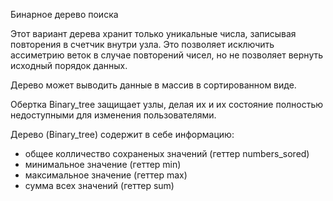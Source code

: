 Бинарное дерево поиска

Этот вариант дерева хранит только уникальные числа, записывая повторения в счетчик внутри узла. Это позволяет исключить ассиметрию веток в случае повторений чисел, но не позволяет вернуть исходный порядок данных.

Дерево может выводить данные в массив в сортированном виде.

Обертка Binary_tree защищает узлы, делая их и их состояние полностью недоступными для изменения пользователями.

Дерево (Binary_tree) содержит в себе информацию:
 - общее колличество сохраненых значений (геттер numbers_sored)
 - минимальное значение                  (геттер min)
 - максимальное значение                 (геттер max)
 - сумма всех значений                   (геттер sum)

